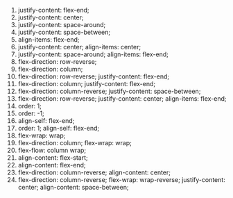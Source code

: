 1. justify-content: flex-end;
2. justify-content: center;
3. justify-content: space-around;
4. justify-content: space-between;
5. align-items: flex-end;
6. justify-content: center;
align-items: center;
7. justify-content: space-around;
align-items: flex-end;
8. flex-direction: row-reverse;
9. flex-direction: column;
10. flex-direction: row-reverse;
justify-content: flex-end;
11. flex-direction: column;
justify-content: flex-end;
12. flex-direction: column-reverse;
justify-content: space-between;
13. flex-direction: row-reverse;
justify-content: center;
align-items: flex-end;
14. order: 1;
15. order: -1;
16. align-self: flex-end;
17. order: 1;
align-self: flex-end;
18. flex-wrap: wrap;
19. flex-direction: column;
flex-wrap: wrap;
20. flex-flow: column wrap;
21. align-content: flex-start;
22. align-content: flex-end;
23. flex-direction: column-reverse;
align-content: center;
24. flex-direction: column-reverse;
flex-wrap: wrap-reverse;
justify-content: center;
align-content: space-between;